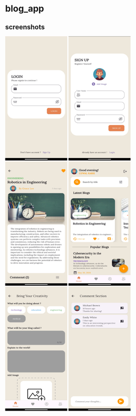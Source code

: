 # blog_app

## screenshots
<img src="https://github.com/ujjwalkarkiEB/blog_app/blob/main/images/login.jpg"  width="200" height="400" />
<img src="https://github.com/ujjwalkarkiEB/blog_app/blob/main/images/signUp.jpg"  width="200" height="400" />
<img src="https://github.com/ujjwalkarkiEB/blog_app/blob/main/images/blogDetail.jpg"  width="200" height="400" />
<img src="https://github.com/ujjwalkarkiEB/blog_app/blob/main/images/home.jpg"  width="200" height="400" />
<img src="https://github.com/ujjwalkarkiEB/blog_app/blob/main/images/createBlog.jpg"  width="200" height="400" />
<img src="https://github.com/ujjwalkarkiEB/blog_app/blob/main/images/commentScreen.jpg"  width="200" height="400" />
